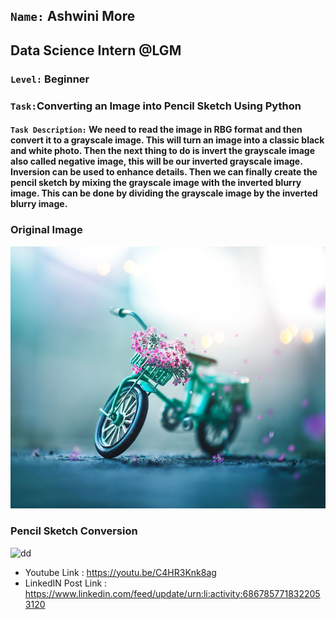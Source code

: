 ## `Name:` Ashwini More
## Data Science Intern @LGM
### `Level:` Beginner

### `Task:`Converting an Image into Pencil Sketch Using Python

#### `Task Description:` We need to read the image in RBG format and then convert it to a grayscale image. This will turn an image into a classic black and white photo. Then the next thing to do is invert the grayscale image also called negative image, this will be our inverted grayscale image. Inversion can be used to enhance details. Then we can finally create the pencil sketch by mixing the grayscale image with the inverted blurry image. This can be done by dividing the grayscale image by the inverted blurry image.

### Original Image
![test_img](bicycle.jpg)

### Pencil Sketch Conversion
![dd]()


- Youtube Link : https://youtu.be/C4HR3Knk8ag
- LinkedIN Post Link : https://www.linkedin.com/feed/update/urn:li:activity:6867857718322053120

